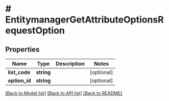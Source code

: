 # # EntitymanagerGetAttributeOptionsRequestOption


## Properties


Name | Type | Description | Notes
------------ | ------------- | ------------- | -------------
**list_code**| **string** |   | [optional]
**option_id**| **string** |   | [optional]


[[Back to Model list]](../../README.md#models) [[Back to API list]](../../README.md#endpoints) [[Back to README]](../../README.md)